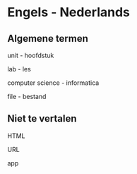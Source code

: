 # Engels - Nederlands

## Algemene termen
unit - hoofdstuk

lab - les

computer science - informatica

file - bestand

## Niet te vertalen
HTML

URL

app 
